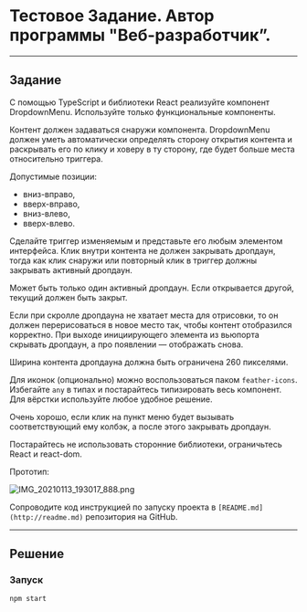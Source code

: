 # Тестовое Задание. Автор программы "Веб-разработчик”.

---

## Задание

С помощью TypeScript и библиотеки React реализуйте компонент DropdownMenu. Используйте только функциональные компоненты.

Контент должен задаваться снаружи компонента. DropdownMenu должен уметь автоматически определять сторону открытия контента и раскрывать его по клику и ховеру в ту сторону, где будет больше места относительно триггера.

Допустимые позиции:

- вниз-вправо,
- вверх-вправо,
- вниз-влево,
- вверх-влево.

Сделайте триггер изменяемым и представьте его любым элементом интерфейса.
Клик внутри контента не должен закрывать дропдаун, тогда как клик снаружи или повторный клик в триггер должны закрывать активный дропдаун.

Может быть только один активный дропдаун. Если открывается другой, текущий должен быть закрыт.

Если при скролле дропдауна не хватает места для отрисовки, то он должен перерисоваться в новое место так, чтобы контент отобразился корректно. При выходе инициирующего элемента из вьюпорта скрывать дропдаун, а про появлении — отображать снова.

Ширина контента дропдауна должна быть ограничена 260 пикселями.

Для иконок (опционально) можно воспользоваться паком `feather-icons`. Избегайте `any` в типах и постарайтесь типизировать весь компонент. Для вёрстки используйте любое удобное решение.

Очень хорошо, если клик на пункт меню будет вызывать соответствующий ему колбэк, а после этого закрывать дропдаун.

Постарайтесь не использовать сторонние библиотеки, ограничьтесь React и react-dom.

Прототип:

![IMG_20210113_193017_888.png](https://praktikum.notion.site/image/https%3A%2F%2Fs3-us-west-2.amazonaws.com%2Fsecure.notion-static.com%2F4640cdb2-1305-4170-9557-3acbed4f5ed1%2FIMG_20210113_193017_888.png?id=e1d6bf8e-bcfa-47b2-aeb9-5c08bbb422c2&table=block&spaceId=daa3be6d-804a-415d-9112-8c01fba24d73&width=2000&userId=&cache=v2)

Сопроводите код инструкцией по запуску проекта в `[README.md](http://readme.md)` репозитория на GitHub.

---

## Решение

### Запуск

```bash
npm start
```
